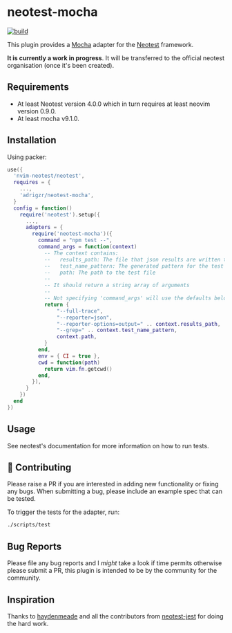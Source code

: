 # neotest-mocha

[![build](https://github.com/adrigzr/neotest-mocha/actions/workflows/workflow.yaml/badge.svg)](https://github.com/adrigzr/neotest-mocha/actions/workflows/workflow.yaml)

This plugin provides a [Mocha](https://github.com/mochajs/mocha) adapter for the [Neotest](https://github.com/rcarriga/neotest) framework.

**It is currently a work in progress**. It will be transferred to the official neotest organisation (once it's been created).

## Requirements

* At least Neotest version 4.0.0 which in turn requires at least neovim version 0.9.0.
* At least mocha v9.1.0.

## Installation

Using packer:

```lua
use({
  'nvim-neotest/neotest',
  requires = {
    ...,
    'adrigzr/neotest-mocha',
  }
  config = function()
    require('neotest').setup({
      ...,
      adapters = {
        require('neotest-mocha')({
          command = "npm test --",
          command_args = function(context)
            -- The context contains:
            --   results_path: The file that json results are written to
            --   test_name_pattern: The generated pattern for the test
            --   path: The path to the test file
            --
            -- It should return a string array of arguments
            --
            -- Not specifying 'command_args' will use the defaults below
            return {
                "--full-trace",
                "--reporter=json",
                "--reporter-options=output=" .. context.results_path,
                "--grep=" .. context.test_name_pattern,
                context.path,
            }
          end,
          env = { CI = true },
          cwd = function(path)
            return vim.fn.getcwd()
          end,
        }),
      }
    })
  end
})
```

## Usage

See neotest's documentation for more information on how to run tests.

## :gift: Contributing

Please raise a PR if you are interested in adding new functionality or fixing any bugs. When submitting a bug, please include an example spec that can be tested.

To trigger the tests for the adapter, run:

```sh
./scripts/test
```

## Bug Reports

Please file any bug reports and I _might_ take a look if time permits otherwise please submit a PR, this plugin is intended to be by the community for the community.

## Inspiration

Thanks to [haydenmeade](https://github.com/haydenmeade) and all the contributors from [neotest-jest](https://github.com/haydenmeade/neotest-jest) for doing the hard work.
